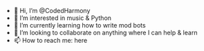 - 👋 Hi, I’m @CodedHarmony
- 👀 I’m interested in music & Python
- 🌱 I’m currently learning how to write mod bots
- 💞️ I’m looking to collaborate on anything where I can help & learn
- 📫 How to reach me: here

<!---
CodedHarmony/CodedHarmony is a ✨ special ✨ repository because its `README.md` (this file) appears on your GitHub profile.
You can click the Preview link to take a look at your changes.
--->
